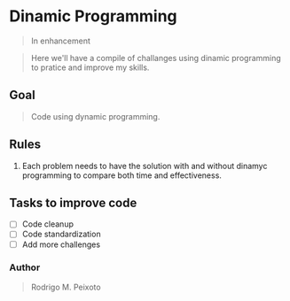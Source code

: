 # Dinamic Programming

> In enhancement

> Here we'll have a compile of challanges using dinamic programming to pratice and improve my skills.

## Goal
> Code using dynamic programming.

## Rules
1. Each problem needs to have the solution with and without dinamyc programming to compare both time and effectiveness.

## Tasks to improve code
- [ ] Code cleanup
- [ ] Code standardization
- [ ] Add more challenges

### Author
> Rodrigo M. Peixoto